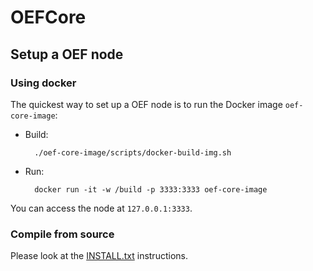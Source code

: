 # OEFCore

## Setup a OEF node

### Using docker
The quickest way to set up a OEF node is to run the Docker image `oef-core-image`:

- Build:
 
        ./oef-core-image/scripts/docker-build-img.sh
    
- Run:

        docker run -it -w /build -p 3333:3333 oef-core-image
    
You can access the node at `127.0.0.1:3333`.


### Compile from source

Please look at the [INSTALL.txt](./INSTALL.txt) instructions.